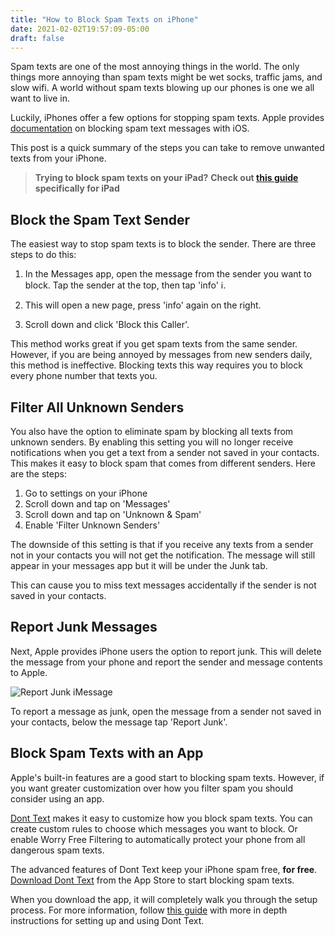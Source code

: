 ```yaml
---
title: "How to Block Spam Texts on iPhone"
date: 2021-02-02T19:57:09-05:00
draft: false
---
```


Spam texts are one of the most annoying things in the world. The only things more annoying than spam texts might be wet socks, traffic jams, and slow wifi. A world without spam texts blowing up our phones is one we all want to live in.

Luckily, iPhones offer a few options for stopping spam texts. Apple provides [documentation](https://support.apple.com/guide/iphone/block-filter-and-report-messages-iph203ab0be4/ios) on blocking spam text messages with iOS.

This post is a quick summary of the steps you can take to remove unwanted texts from your iPhone.

> **Trying to block spam texts on your iPad?**
> **Check out [this guide](/blog/how-to-block-spam-texts-on-ipad) specifically for iPad**

## Block the Spam Text Sender

The easiest way to stop spam texts is to block the sender. There are three steps to do this:

1. In the Messages app, open the message from the sender you want to block. Tap the sender at the top, then tap 'info' :information_source:.

2. This will open a new page, press 'info' again on the right.

3. Scroll down and click 'Block this Caller'.

This method works great if you get spam texts from the same sender. However, if you are being annoyed by messages from new senders daily, this method is ineffective. Blocking texts this way requires you to block every phone number that texts you.

## Filter All Unknown Senders

You also have the option to eliminate spam by blocking all texts from unknown senders. By enabling this setting you will no longer receive notifications when you get a text from a sender not saved in your contacts. This makes it easy to block spam that comes from different senders. Here are the steps:

1. Go to settings on your iPhone
2. Scroll down and tap on 'Messages'
3. Scroll down and tap on 'Unknown & Spam'
4. Enable 'Filter Unknown Senders'

The downside of this setting is that if you receive any texts from a sender not in your contacts you will not get the notification. The message will still appear in your messages app but it will be under the Junk tab.

This can cause you to miss text messages accidentally if the sender is not saved in your contacts.

## Report Junk Messages

Next, Apple provides iPhone users the option to report junk. This will delete the message from your phone and report the sender and message contents to Apple.

![Report Junk iMessage](/assets/images/reportJunk.png#center "Report Junk iMessage")

To report a message as junk, open the message from a sender not saved in your contacts, below the message tap 'Report Junk'.

## Block Spam Texts with an App

Apple's built-in features are a good start to blocking spam texts. However, if you want greater customization over how you filter spam you should consider using an app.

[Dont Text](https://apps.apple.com/us/app/dont-text/id1540836811/) makes it easy to customize how you block spam texts. You can create custom rules to choose which messages you want to block. Or enable Worry Free Filtering to automatically protect your phone from all dangerous spam texts.

The advanced features of Dont Text keep your iPhone spam free, **for free**. [Download Dont Text](https://apps.apple.com/us/app/dont-text/id1540836811/) from the App Store to start blocking spam texts.

When you download the app, it will completely walk you through the setup process. For more information, follow [this guide](/blog/block-spam-texts) with more in depth instructions for setting up and using Dont Text. 